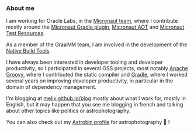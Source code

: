 ### About me

I am working for Oracle Labs, in the [Micronaut team](https://micronaut.io), where I contribute mostly around the [Micronaut Gradle plugin](https://github.com/micronaut-projects/micronaut-gradle-plugin), [Micronaut AOT](https://github.com/micronaut-projects/micronaut-aot) and [Micronaut Test Resources](https://github.com/micronaut-projects/micronaut-test-resources).

As a member of the GraalVM team, I am involved in the development of the [Native Build Tools](https://github.com/graalvm/native-build-tools).

I have always been interested in developer tooling and developer productivity, so I participated in several OSS projects, most notably [Apache Groovy](https://groovy.apache.org/), where I contributed the static compiler and [Gradle](https://gradle.org), where I worked several years on improving developer productivity, in particular in the domain of dependency management.

I'm blogging at [melix.github.io/blog](https://melix.github.io/blog) mostly about what I work for, mostly in English, but it may happen that you see me blogging in french and talking about other topics like politics or astrophotography.

You can also check out my [Astrobin profile](astrobin.com/users/melix/) for astrophotography 🔭 !

